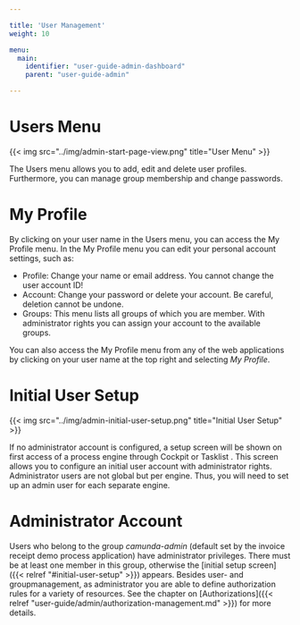 ```yaml
---

title: 'User Management'
weight: 10

menu:
  main:
    identifier: "user-guide-admin-dashboard"
    parent: "user-guide-admin"

---
```


# Users Menu

{{< img src="../img/admin-start-page-view.png" title="User Menu" >}}

The Users menu allows you to add, edit and delete user profiles. Furthermore, you can manage group membership and change passwords.


# My Profile

By clicking on your user name in the Users menu, you can access the My Profile menu. In the My Profile menu you can edit your personal account settings, such as:

  * Profile: Change your name or email address. You cannot change the user account ID!
  * Account: Change your password or delete your account. Be careful, deletion cannot be undone.
  * Groups: This menu lists all groups of which you are member. With administrator rights you can assign your account to the available groups.

You can also access the My Profile menu from any of the web applications by clicking on your user name at the top right and selecting _My Profile_.


# Initial User Setup

{{< img src="../img/admin-initial-user-setup.png" title="Initial User Setup" >}}

If no administrator account is configured, a setup screen will be shown on first access of a process engine through Cockpit or Tasklist . This screen allows you to configure an initial user account with administrator rights.
Administrator users are not global but per engine. Thus, you will need to set up an admin user for each separate engine.


# Administrator Account

Users who belong to the group _camunda-admin_ (default set by the invoice receipt demo process application) have administrator privileges. There must be at least one member in this group, otherwise the [initial setup screen]({{< relref "#initial-user-setup" >}}) appears. Besides user- and groupmanagement, as administrator you are able to define authorization rules for a variety of resources. See the chapter on [Authorizations]({{< relref "user-guide/admin/authorization-management.md" >}}) for more details.
